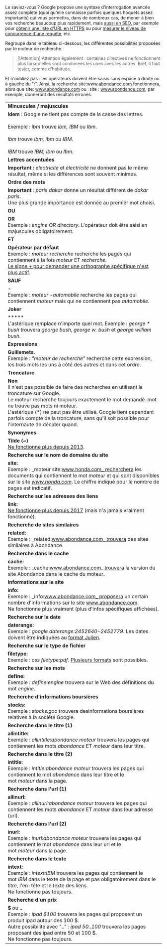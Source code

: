 Le saviez-vous ? Google propose une syntaxe d'interrogation avancée assez complète (quoi qu'elle connaisse parfois quelques hoquets assez importants) qui vous permettra, dans de nombreux cas, de mener à bien vos recherche beaucoup plus rapidement, mais [aussi en SEO](https://www.abondance.com/actualites/20160927-17070-syntaxe-avancee-dinterrogation-de-google-video-seo.html), par exemple pour [obtenir une liste d'URL en HTTPS](https://www.abondance.com/actualites/20170829-18374-obtenir-liste-url-indexees-google-http-https-video-seo.html) ou pour [mesurer le niveau de concurrence d'une requête](https://www.abondance.com/actualites/20170307-17725-mesurer-niveau-de-concurrence-dune-requete-video-seo.html), etc.

Regroupé  dans le tableau ci-dessous, les différentes possibilités proposées par le moteur de recherche. 
>[!Attention]
>Attention également : certaines directives ne fonctionnent plus lorsqu'elles sont combinées les unes avec les autres. Bref, il faut tester, comme d'habitude.

Et n'oubliez pas : les opérateurs doivent être saisis sans espace à droite ou à gauche du ":". Ainsi, la recherche site:www.abondance.com fonctionnera, alors que site: www.abondance.com ou _site : www.abondance.com, par exemple, donneront des résultats erronés. 

|   |
|---|
|**Minuscules / majuscules**|
|**Idem** : Google ne tient pas compte de la casse des lettres.<br><br>Exemple : _ibm_ trouve _ibm, IBM_ ou _Ibm_.<br><br>_Ibm_ trouve _Ibm, ibm_ ou _IBM_.<br><br>_IBM_ trouve _IBM, ibm_ ou _Ibm_.|
|**Lettres accentuées**|
|**Important :** _electricite_ et _électricité_ ne donnent pas le même résultat, même si les différences sont souvent minimes.|
|**Ordre des mots**|
|**Important** : _paris dakar_ donne un résultat différent de _dakar paris_.  <br>Une plus grande importance est donnée au premier mot choisi.|
|**OU**|
|**OR**  <br>Exemple : _engine OR directory_. L'opérateur doit être saisi en majuscules obligatoirement.|
|**ET**|
|**Opérateur par défaut**  <br>Exemple : _moteur recherche_ recherche les pages qui contiennent à la fois _moteur_ ET _recherche_.  <br>[Le signe + pour demander une orthographe spécifique n'est plus actif](https://www.abondance.com/actualites/20111024-11125-loperateur-ne-fonctionne-plus-sur-google-remplace-par-les-guillemets.html).|
|**SAUF**|
|**-**  <br>Exemple : _moteur -automobile_ recherche les pages qui contiennent _moteur_ mais qui ne contiennent pas _automobile_.|
|**Joker**|
|*****  <br>L'astérique remplace n'importe quel mot. Exemple : _george * bush_ trouvera _george bush, george w. bush_ et _george william bush_.|
|**Expressions**|
|**Guillemets.**  <br>Exemple : _"moteur de recherche"_ recherche cette expression, les trois mots les uns à côté des autres et dans cet ordre.|
|**Troncature**|
|**Non**  <br>Il n'est pas possible de faire des recherches en utilisant la troncature sur Google.  <br>Le moteur recherche toujours exactement le mot demandé. mot ne trouve pas mots ni moteur.  <br>L'astérique (*) ne peut pas être utilisé. Google tient cependant parfois compte de la troncature, sans qu'il soit possible pour l'internaute de décider quand.|
|**Synonymes**|
|**Tilde (~)**  <br>[Ne fonctionne plus depuis 2013](https://www.abondance.com/actualites/20130624-12787-la-recherche-sur-les-synonymes-ne-fonctionne-plus-sur-google.html).|
|**Recherche sur le nom de domaine du site**|
|**site:**  <br>Exemple : _moteur site:www.honda.com_ recherchera les documents qui contiennent le mot _moteur_ et qui sont disponibles sur le site _www.honda.com_. Le chiffre indiqué pour le nombre de pages est indicatif.|
|**Recherche sur les adresses des liens**|
|**link:**  <br>[Ne fonctionne plus depuis 2017](https://www.abondance.com/actualites/20170113-17447-google-commande-link-ne-marche-plus-na-jamais-vraiment-fonctionne.html) (mais n'a jamais vraiment fonctionné).|
|**Recherche de sites similaires**|
|**related:**  <br>Exemple : _related:www.abondance.com_ trouvera des sites similaires à Abondance.|
|**Recherche dans le cache**|
|**cache:**  <br>Exemple : _cache:www.abondance.com_ trouvera la version du site Abondance dans le cache du moteur.|
|**Informations sur le site**|
|**info:**  <br>Exemple : _info:www.abondance.com_ proposera un certain nombre d'informations sur le site www.abondance.com.  <br>Ne fonctionne plus vraiment (plus d'infos spécifiques affichées).|
|**Recherche sur la date**|
|**daterange:**  <br>Exemple : _google daterange:2452640-2452779_. Les dates doivent être indiquées au [format Julien](https://fr.wikipedia.org/wiki/Jour_julien).|
|**Recherche sur le type de fichier**|
|**filetype:**  <br>Exemple : _css filetype:pdf._ [Plusieurs formats](https://support.google.com/webmasters/answer/35287?hl=fr) sont possibles.|
|**Recherche sur les mots**|
|**define:**  <br>Exemple : _define:engine_ trouvera sur le Web des définitions du mot _engine_.|
|**Recherche d'informations boursières**|
|**stocks:**  <br>Exemple : _stocks:goo_ trouvera desinformations boursières relatives à la société Google.|
|**Recherche dans le titre** **(1)**|
|**allintitle:**  <br>Exemple : _allintitle:abondance moteur_ trouvera les pages qui contiennent les mots _abondance_ ET _moteur_ dans leur titre.|
|**Recherche dans le titre (2)**|
|**intitle:**  <br>Exemple : _intitle:abondance moteur_ trouvera les pages qui contiennent le mot _abondance_ dans leur titre et le mot _moteur_ dans la page.|
|**Recherche dans l'url (1)**|
|**allinurl:**  <br>Exemple : _allinurl:abondance moteur_ trouvera les pages qui contiennent les mots _abondance_ ET _moteur_ dans leur adresse (url).|
|**Recherche dans l'url (2)**|
|**inurl:**  <br>Exemple : _inurl:abondance moteur_ trouvera les pages qui contiennent le mot _abondance_ dans leur url et le mot _moteur_ dans la page.|
|**Recherche dans le texte**|
|**intext:**  <br>Exemple : _intext:IBM_ trouvera les pages qui contiennent le mot _IBM_ dans le texte de la page et pas obligatoirement dans le titre, l'en-tête et le texte des liens.  <br>Ne fonctionne pas toujours.|
|**Recherche d'un prix**|
|**$** ou **..**  <br>Exemple : _ipad $100_ trouvera les pages qui proposent un produit ipad autour des 100 $.  <br>Autre possibilité avec ".." : _ipad $50..$100_ trouvera les pages proposant des ipad entre 50 et 100 $.  <br>Ne fonctionne pas toujours.|
